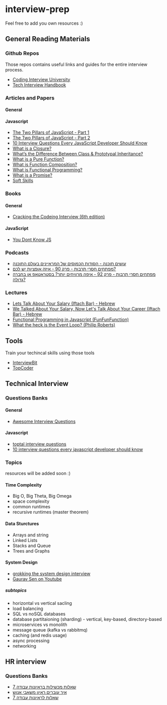 # interview-prep

Feel free to add you own resources :)

## General Reading Materials

### Github Repos
Those repos contains useful links and guides for the  entire interview process.
* [Coding Interview University](https://github.com/jwasham/coding-interview-university)
* [Tech Interview Handbook](https://github.com/yangshun/tech-interview-handbook)
 
### Articles and Papers

#### General

#### Javascript
* [The Two Pillars of JavaScript - Part 1](https://medium.com/javascript-scene/the-two-pillars-of-javascript-ee6f3281e7f3)
* [The Two Pillars of JavaScript - Part 2](https://medium.com/javascript-scene/the-two-pillars-of-javascript-pt-2-functional-programming-a63aa53a41a4)
* [10 Interview Questions
Every JavaScript Developer Should Know](https://medium.com/javascript-scene/10-interview-questions-every-javascript-developer-should-know-6fa6bdf5ad95)
* [What is a Closure?](https://medium.com/javascript-scene/master-the-javascript-interview-what-is-a-closure-b2f0d2152b36)
* [What’s the Difference Between Class & Prototypal Inheritance?](https://medium.com/javascript-scene/master-the-javascript-interview-what-s-the-difference-between-class-prototypal-inheritance-e4cd0a7562e9)
* [What is a Pure Function?](https://medium.com/javascript-scene/master-the-javascript-interview-what-is-a-pure-function-d1c076bec976)
* [What is Function Composition?](https://medium.com/javascript-scene/master-the-javascript-interview-what-is-function-composition-20dfb109a1a0)
* [What is Functional Programming?](https://medium.com/javascript-scene/master-the-javascript-interview-what-is-functional-programming-7f218c68b3a0)
* [What is a Promise?](https://medium.com/javascript-scene/master-the-javascript-interview-what-is-a-promise-27fc71e77261)
* [Soft Skills](https://medium.com/javascript-scene/master-the-javascript-interview-soft-skills-a8a5fb02c466)


### Books

#### General
* [Cracking the Codeing Interview (6th edition)](https://bit.ly/2WkyaTw)

#### JavaScript
* [You Dont Know JS](https://github.com/getify/You-Dont-Know-JS)

### Podcasts
* [עושים תוכנה - הסודות הכמוסים של המראיינים בעולם התוכנה](https://www.ranlevi.com/2019/08/06/osim_software_react_technical_interviews/)
* [מפתחים חסרי תרבות - פרק 90 - איזה אופציות יש לכם?](http://notarbut.co/ep90-options/)
* [מפתחים חסרי תרבות - פרק 92 - איפה מרוויחים יותר? בסטראטאפ או בחברה גדולה?](http://notarbut.co/ep92-money2/)

### Lectures
* [Lets Talk About Your Salary (Iftach Bar) - Hebrew ](https://youtu.be/pzq37L4UBUU)
* [We Talked About Your Salary, Now Let's Talk About Your Career (Iftach Bar) - Hebrew ](https://youtu.be/TspN1NLcabM)
* [Functional Programming in Javascript (FunFunFunction)](https://www.youtube.com/watch?v=BMUiFMZr7vk&list=PL0zVEGEvSaeEd9hlmCXrk5yUyqUag-n84)
* [What the heck is the Event Loop? (Philip  Roberts)](https://www.youtube.com/watch?v=8aGhZQkoFbQ&t) 

## Tools
Train your techincal skills using those tools
* [InterviewBit](https://www.interviewbit.com/courses/programming/)
* [TopCoder](https://www.topcoder.com/community/competitive-programming/tutorials/)

## Technical Interview

### Questions Banks
#### General
* [Awesome Interview Questions](https://github.com/MaximAbramchuck/awesome-interview-questions)

#### Javascript
* [toptal interview questions](https://www.toptal.com/javascript/interview-questions)
* [10 interview questions every javascript developer should know](https://medium.com/javascript-scene/10-interview-questions-every-javascript-developer-should-know-6fa6bdf5ad95)


### Topics
resources will be added soon :)

#### Time Complexity
* Big O, Big Theta, Big Omega
* space complexity
* common runtimes
* recursive runtimes (master theorem)


#### Data Sturctures
* Arrays and string
* Linked Lists
* Stacks and Queue
* Trees and Graphs

#### System Design
* [grokking the system design interview](https://www.educative.io/courses/grokking-the-system-design-interview/m2ygV4E81AR)
* [Gaurav Sen on Youtube](https://www.youtube.com/channel/UCRPMAqdtSgd0Ipeef7iFsKw)
##### subtopics
* horizontal vs vertical sacling
* load balancing
* SQL vs noSQL databases
* database partitaioning (sharding) - vertical, key-based,  directory-based 
* microservices vs monolith
* message queue (kafka vs rabbitmq)
* caching (and redis usage)
* async processing
* networking

## HR interview
### Questions Banks
* [7 שאלות מכשילות בראיונות עבודה](https://bit.ly/35LmdcE)
* [איך עוברים ראיון משאבי אנוש](https://www.dialog.co.il/new-world/work-search/blogs/hr-interview-part-1/)
* [7 שאלות לראיונות עבודה](https://bit.ly/2YR9TGb)
